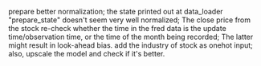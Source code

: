 prepare better normalization; the state printed out at data_loader "prepare_state" doesn't seem very well normalized; The close price from the stock
re-check whether the time in the fred data is the update time/observation time, or the time of the month being recorded; The latter might result in look-ahead bias.
add the industry of stock as onehot input; also, upscale the model and check if it's better.
